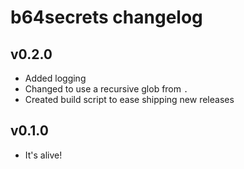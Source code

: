 # b64secrets changelog
## v0.2.0
- Added logging
- Changed to use a recursive glob from `.`
- Created build script to ease shipping new releases

## v0.1.0
- It's alive!